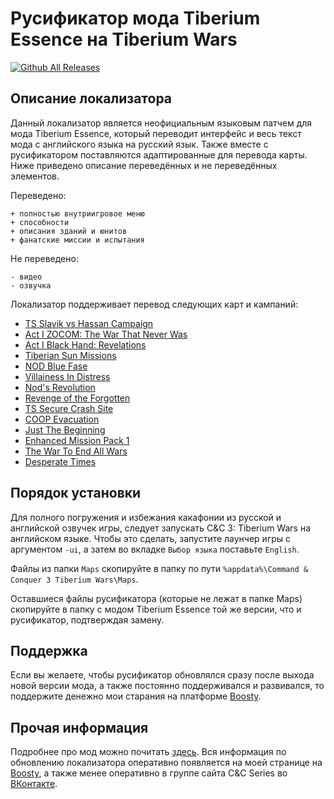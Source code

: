 # Русификатор мода Tiberium Essence на Tiberium Wars
[![Github All Releases](https://img.shields.io/github/downloads/MahBoiTranslator/TiberiumEssenceRu/total.svg)](https://github.com/MahBoiTranslator/TiberiumEssenceRu/releases)
## Описание локализатора
Данный локализатор является неофициальным языковым патчем для мода Tiberium Essence, который переводит интерфейс и весь текст мода с английского языка на русский язык. Также вместе с русификатором поставляются адаптированные для перевода карты. Ниже приведено описание переведённых и не переведённых элементов.

Переведено:

	+ полностью внутриигровое меню
	+ способности
	+ описания зданий и юнитов
	+ фанатские миссии и испытания

Не переведено:

	- видео
	- озвучка

Локализатор поддерживает перевод следующих карт и кампаний:
* [TS Slavik vs Hassan Campaign](https://www.moddb.com/mods/tiberium-essence/addons/te-ts-slavik-vs-hassan-campaign-16-complete)
* [Act I ZOCOM: The War That Never Was](https://www.moddb.com/mods/tiberium-essence/addons/te-zocom-origin)
* [Act I Black Hand: Revelations](https://www.moddb.com/mods/tiberium-essence/addons/te-black-hand-revelations-mission-1)
* [Tiberian Sun Missions](https://www.moddb.com/mods/tiberian-sun-missions-te)
* [NOD Blue Fase](https://www.moddb.com/mods/tiberium-essence/addons/te-nod-blue-fase)
* [Villainess In Distress](https://www.moddb.com/mods/tiberium-essence/addons/te-villainess-in-distress)
* [Nod's Revolution](https://www.moddb.com/addons/nods-revolution)
* [Revenge of the Forgotten](https://www.moddb.com/games/cc-tiberium-wars/addons/revenge-of-the-forgotten)
* [TS Secure Crash Site](https://www.moddb.com/mods/co-op-tiberian-sun-map-pack/addons/te-1-6-tiberian-sun-secure-the-crash-site-v14)
* [COOP Evacuation](https://www.moddb.com/games/cc-tiberium-wars/addons/coop-evacuation-co-operative-mission)
* [Just The Beginning](https://www.moddb.com/groups/tiberium-essence-campaign-makers/addons/just-the-beginning)
* [Enhanced Mission Pack 1](https://www.moddb.com/groups/tiberium-essence-fans/addons/tiberium-essence-mission-pack-1-enhanced)
* [The War To End All Wars](https://www.moddb.com/games/cc-tiberium-wars/addons/the-war-to-end-all-wars1)
* [Desperate Times](https://www.moddb.com/games/cc-tiberium-wars/addons/desperate-times)

## Порядок установки
Для полного погружения и избежания какафонии из русской и английской озвучек игры, следует запускать C&C 3: Tiberium Wars на английском языке. Чтобы это сделать, запустите лаунчер игры с аргументом `-ui`, а затем во вкладке `Выбор языка` поставьте `English`.

Файлы из папки `Maps` скопируйте в папку по пути `%appdata%\Command & Conquer 3 Tiberium Wars\Maps`.

Оставшиеся файлы русификатора (которые не лежат в папке Maps) скопируйте в папку с модом Tiberium Essence той же версии, что и русификатор, подтверждая замену.

## Поддержка
Если вы желаете, чтобы русификатор обновлялся сразу после выхода новой версии мода, а также постоянно поддерживался и развивался, то поддержите денежно мои старания на платформе [Boosty](https://boosty.to/mah_boi).

## Прочая информация
Подробнее про мод можно почитать [здесь](https://cncseries.ru/tiberium-essence/). Вся информация по обновлению локализатора оперативно появляется на моей странице на [Boosty](https://boosty.to/mah_boi), а также менее оперативно в группе сайта C&C Series во [ВКонтакте](https://vk.com/cncseries).
